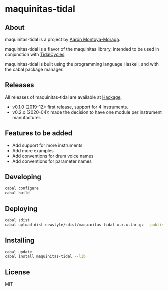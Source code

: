 # maquinitas-tidal

## About

maquinitas-tidal is a project by [Aarón Montoya-Moraga](https://montoyamoraga.io/).

maquinitas-tidal is a flavor of the maquinitas library, intended to be used in conjunction with [TidalCycles](https://github.com/tidalcycles/).

maquinitas-tidal is built using the programming language Haskell, and with the cabal package manager.

## Releases

All releases of maquinitas-tidal are available at [Hackage](https://hackage.haskell.org/package/maquinitas-tidal).

* v0.1.0 (2019-12): first release, support for 4 instruments.
* v0.2.x (2020-04): made the decision to have one module per instrument manufacturer.

## Features to be added

* Add support for more instruments
* Add more examples
* Add conventions for drum voice names
* Add conventions for parameter names

## Developing

```bash
cabal configure
cabal build
```

## Deploying

```bash
cabal sdist
cabal upload dist-newstyle/sdist/maquinitas-tidal-x.x.x.tar.gz --publish
```

## Installing

```bash
cabal update
cabal install maquinitas-tidal --lib
```

## License

MIT
